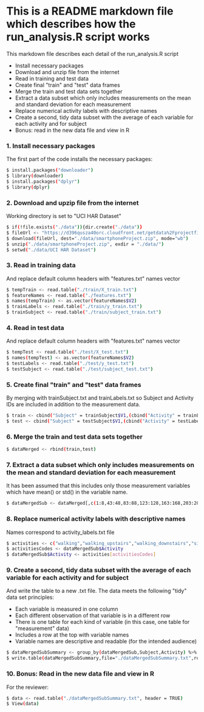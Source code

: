 # This is a README markdown file which describes how the run_analysis.R script works

This markdown file describes each detail of the run_analysis.R script

  - Install necessary packages
  - Download and unzip file from the internet
  - Read in training and test data
  - Create final "train" and "test" data frames
  - Merge the train and test data sets together
  - Extract a data subset which only includes measurements on the mean and standard deviation for each measurement
  - Replace numerical activity labels with descriptive names
  - Create a second, tidy data subset with the average of each variable for each activity and for subject 
  - Bonus: read in the new data file and view in R
  
### 1. Install necessary packages

The first part of the code installs the necessary packages:

```sh
$ install.packages("downloader")
$ library(downloader)
$ install.packages("dplyr")
$ library(dplyr)
```

### 2. Download and upzip file from the internet

Working directory is set to "UCI HAR Dataset"

```sh
$ if(!file.exists("./data")){dir.create("./data")}
$ fileUrl <- "https://d396qusza40orc.cloudfront.net/getdata%2Fprojectfiles%2FUCI%20HAR%20Dataset.zip"
$ download(fileUrl, dest="./data/smartphoneProject.zip", mode="wb")
$ unzip("./data/smartphoneProject.zip", exdir = "./data/")
$ setwd("./data/UCI HAR Dataset")
```

### 3. Read in training data

And replace default column headers with "features.txt" names vector

```sh
$ tempTrain <- read.table("./train/X_train.txt")
$ featureNames <- read.table("./features.txt")
$ names(tempTrain) <- as.vector(featureNames$V2)
$ trainLabels <- read.table("./train/y_train.txt")
$ trainSubject <- read.table("./train/subject_train.txt")
```

### 4. Read in test data

And replace default column headers with "features.txt" names vector

```sh
$ tempTest <- read.table("./test/X_test.txt")
$ names(tempTest) <- as.vector(featureNames$V2)
$ testLabels <- read.table("./test/y_test.txt")
$ testSubject <- read.table("./test/subject_test.txt")
```

### 5. Create final "train" and "test" data frames

By merging with trainSubject.txt and trainLabels.txt so Subject and Activity IDs are included in addition to the measurement data.

```sh
$ train <- cbind("Subject" = trainSubject$V1,(cbind("Activity" = trainLabels$V1,tempTrain)))
$ test <- cbind("Subject" = testSubject$V1,(cbind("Activity" = testLabels$V1,tempTest)))
```

### 6. Merge the train and test data sets together

```sh
$ dataMerged <- rbind(train,test)
```


### 7. Extract a data subset which only includes measurements on the mean and standard deviation for each measurement

It has been assumed that this includes only those measurement variables which have mean() or std() in the variable name.  

```sh
$ dataMergedSub <- dataMerged[,c(1:8,43:48,83:88,123:128,163:168,203:204,216:217,229:230,242:243,255:256,268:273,347:352,426:431,505:506,518:519,531:532,544:545)] 
```


### 8. Replace numerical activity labels with descriptive names 

Names correspond to activity_labels.txt file 

```sh
$ activities <- c("walking","walking_upstairs","walking_downstairs","sitting","standing","laying")
$ activitiesCodes <- dataMergedSub$Activity
$ dataMergedSub$Activity <- activities[activitiesCodes]
```


### 9. Create a second, tidy data subset with the average of each variable for each activity and for subject 

And write the table to a new .txt file.  The data meets the following "tidy" data set principles:

  - Each variable is measured in one column
  - Each different observation of that variable is in a different row
  - There is one table for each kind of variable (in this case, one table for "measurement" data)
  - Includes a row at the top with variable names
  - Variable names are descriptive and readable (for the intended audience)

```sh
$ dataMergedSubSummary <- group_by(dataMergedSub,Subject,Activity) %>% summarize_each(c("mean"))
$ write.table(dataMergedSubSummary,file="./dataMergedSubSummary.txt",row.names = FALSE)
```


### 10. Bonus: Read in the new data file and view in R

For the reviewer:

```sh
$ data <- read.table("./dataMergedSubSummary.txt", header = TRUE) 
$ View(data)
```
